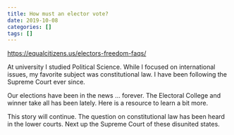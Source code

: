 ```yaml
---
title: How must an elector vote?
date: 2019-10-08
categories: []
tags: []
---
```


<https://equalcitizens.us/electors-freedom-faqs/>

At university I studied Political Science. While I focused on international issues, my favorite subject was constitutional law. I have been following the Supreme Court ever since.

Our elections have been in the news &#8230; forever. The Electoral College and winner take all has been lately. Here is a resource to learn a bit more.

This story will continue. The question on constitutional law has been heard in the lower courts. Next up the Supreme Court of these disunited states.
